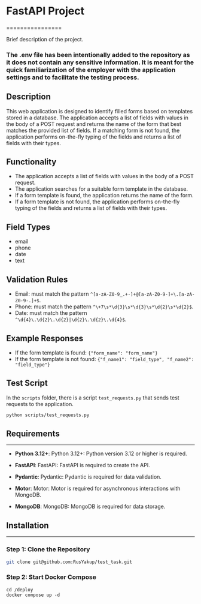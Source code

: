 # FastAPI Project
================

Brief description of the project.

### The .env file has been intentionally added to the repository as it does not contain any sensitive information. It is meant for the quick familiarization of the employer with the application settings and to facilitate the testing process.

## Description

This web application is designed to identify filled forms based on templates stored in a database. The application accepts a list of fields with values in the body of a POST request and returns the name of the form that best matches the provided list of fields. If a matching form is not found, the application performs on-the-fly typing of the fields and returns a list of fields with their types.

## Functionality

* The application accepts a list of fields with values in the body of a POST request.
* The application searches for a suitable form template in the database.
* If a form template is found, the application returns the name of the form.
* If a form template is not found, the application performs on-the-fly typing of the fields and returns a list of fields with their types.

## Field Types

* email
* phone
* date
* text

## Validation Rules

* Email: must match the pattern `^[a-zA-Z0-9_.+-]+@[a-zA-Z0-9-]+\.[a-zA-Z0-9-.]+$`.
* Phone: must match the pattern `^\+7\s*\d{3}\s*\d{3}\s*\d{2}\s*\d{2}$`.
* Date: must match the pattern `^\d{4}\.\d{2}\.\d{2}|\d{2}\.\d{2}\.\d{4}$`.

## Example Responses

* If the form template is found: `{"form_name": "form_name"}`
* If the form template is not found: `{"f_name1": "field_type", "f_name2": "field_type"}`

## Test Script

In the `scripts` folder, there is a script `test_requests.py` that sends test requests to the application.

```bash
python scripts/test_requests.py
````

## Requirements
------------

*   **Python 3.12+**: Python 3.12+: Python version 3.12 or higher is required.

*   **FastAPI**: FastAPI: FastAPI is required to create the API.
*   **Pydantic**: Pydantic: Pydantic is required for data validation.
*   **Motor**: Motor: Motor is required for asynchronous interactions with MongoDB.
*   **MongoDB**: MongoDB: MongoDB is required for data storage.

## Installation
------------

### Step 1: Clone the Repository

```bash
git clone git@github.com:RusYakup/test_task.git

````


### Step 2: Start Docker Compose

```
cd /deploy
docker compose up -d
```

